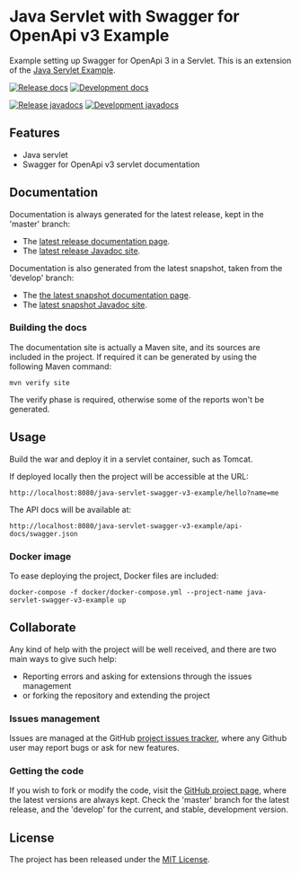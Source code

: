 # Java Servlet with Swagger for OpenApi v3 Example

Example setting up Swagger for OpenApi 3 in a Servlet. This is an extension of the [Java Servlet Example](https://github.com/Bernardo-MG/java-servlet-example).

[![Release docs](https://img.shields.io/badge/docs-release-blue.svg)][site-release]
[![Development docs](https://img.shields.io/badge/docs-develop-blue.svg)][site-develop]

[![Release javadocs](https://img.shields.io/badge/javadocs-release-blue.svg)][javadoc-release]
[![Development javadocs](https://img.shields.io/badge/javadocs-develop-blue.svg)][javadoc-develop]

## Features

- Java servlet
- Swagger for OpenApi v3 servlet documentation

## Documentation

Documentation is always generated for the latest release, kept in the 'master' branch:

- The [latest release documentation page][site-release].
- The [latest release Javadoc site][javadoc-release].

Documentation is also generated from the latest snapshot, taken from the 'develop' branch:

- The [the latest snapshot documentation page][site-develop].
- The [latest snapshot Javadoc site][javadoc-develop].

### Building the docs

The documentation site is actually a Maven site, and its sources are included in the project. If required it can be generated by using the following Maven command:

```
mvn verify site
```

The verify phase is required, otherwise some of the reports won't be generated.

## Usage

Build the war and deploy it in a servlet container, such as Tomcat.

If deployed locally then the project will be accessible at the URL:

```
http://localhost:8080/java-servlet-swagger-v3-example/hello?name=me
```

The API docs will be available at:

```
http://localhost:8080/java-servlet-swagger-v3-example/api-docs/swagger.json
```

### Docker image

To ease deploying the project, Docker files are included:

```
docker-compose -f docker/docker-compose.yml --project-name java-servlet-swagger-v3-example up
```

## Collaborate

Any kind of help with the project will be well received, and there are two main ways to give such help:

- Reporting errors and asking for extensions through the issues management
- or forking the repository and extending the project

### Issues management

Issues are managed at the GitHub [project issues tracker][issues], where any Github user may report bugs or ask for new features.

### Getting the code

If you wish to fork or modify the code, visit the [GitHub project page][scm], where the latest versions are always kept. Check the 'master' branch for the latest release, and the 'develop' for the current, and stable, development version.

## License

The project has been released under the [MIT License][license].

[issues]: https://github.com/bernardo-mg/java-servlet-swagger-v3-example/issues
[javadoc-develop]: https://docs.bernardomg.com/development/maven/java-servlet-swagger-v3-example/apidocs
[javadoc-release]: https://docs.bernardomg.com/maven/java-servlet-swagger-v3-example/apidocs
[license]: https://www.opensource.org/licenses/mit-license.php
[scm]: https://github.com/bernardo-mg/java-servlet-swagger-v3-example
[site-develop]: https://docs.bernardomg.com/development/maven/java-servlet-swagger-v3-example
[site-release]: https://docs.bernardomg.com/maven/java-servlet-swagger-v3-example
